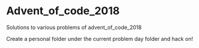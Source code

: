 # Advent_of_code_2018
Solutions to various problems of advent_of_code_2018

Create a personal folder under the current problem day folder and hack on!
